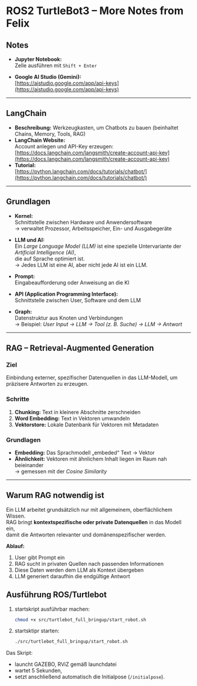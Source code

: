 # ROS2 TurtleBot3 – More Notes from Felix

## Notes

- **Jupyter Notebook:**  
  Zelle ausführen mit `Shift + Enter`

- **Google AI Studio (Gemini):**  
  [https://aistudio.google.com/app/api-keys](https://aistudio.google.com/app/api-keys)

---

## LangChain

- **Beschreibung:** Werkzeugkasten, um Chatbots zu bauen (beinhaltet Chains, Memory, Tools, RAG)
- **LangChain Website:**  
  Account anlegen und API-Key erzeugen:  
  [https://docs.langchain.com/langsmith/create-account-api-key](https://docs.langchain.com/langsmith/create-account-api-key)
- **Tutorial:**  
  [https://python.langchain.com/docs/tutorials/chatbot/](https://python.langchain.com/docs/tutorials/chatbot/)

---

## Grundlagen

- **Kernel:**  
  Schnittstelle zwischen Hardware und Anwendersoftware  
  → verwaltet Prozessor, Arbeitsspeicher, Ein- und Ausgabegeräte

- **LLM und AI:**  
  Ein *Large Language Model (LLM)* ist eine spezielle Untervariante der *Artificial Intelligence (AI)*,  
  die auf Sprache optimiert ist.  
  → Jedes LLM ist eine AI, aber nicht jede AI ist ein LLM.

- **Prompt:**  
  Eingabeaufforderung oder Anweisung an die KI

- **API (Application Programming Interface):**  
  Schnittstelle zwischen User, Software und dem LLM

- **Graph:**  
  Datenstruktur aus Knoten und Verbindungen  
  → Beispiel: *User Input → LLM → Tool (z. B. Suche) → LLM → Antwort*

---

## RAG – Retrieval-Augmented Generation

### Ziel
Einbindung externer, spezifischer Datenquellen in das LLM-Modell, um präzisere Antworten zu erzeugen.

### Schritte
1. **Chunking:** Text in kleinere Abschnitte zerschneiden  
2. **Word Embedding:** Text in Vektoren umwandeln  
3. **Vektorstore:** Lokale Datenbank für Vektoren mit Metadaten

### Grundlagen
- **Embedding:** Das Sprachmodell „embeded“ Text → Vektor  
- **Ähnlichkeit:** Vektoren mit ähnlichem Inhalt liegen im Raum nah beieinander  
  → gemessen mit der *Cosine Similarity*

---

## Warum RAG notwendig ist

Ein LLM arbeitet grundsätzlich nur mit allgemeinem, oberflächlichem Wissen.  
RAG bringt **kontextspezifische oder private Datenquellen** in das Modell ein,  
damit die Antworten relevanter und domänenspezifischer werden.

**Ablauf:**
1. User gibt Prompt ein  
2. RAG sucht in privaten Quellen nach passenden Informationen  
3. Diese Daten werden dem LLM als Kontext übergeben  
4. LLM generiert daraufhin die endgültige Antwort


## Ausführung ROS/Turtlebot

1. startskript ausführbar machen:
   ```bash
   chmod +x src/turtlebot_full_bringup/start_robot.sh
   ```

2. startsktipr starten:
   ```bash
   ./src/turtlebot_full_bringup/start_robot.sh
   ```

Das Skript:
- launcht GAZEBO, RViZ gemäß launchdatei 
- wartet 5 Sekunden,
- setzt anschließend automatisch die Initialpose (`/initialpose`).